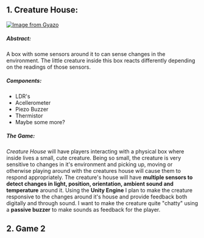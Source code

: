## 1. Creature House:

[![Image from Gyazo](https://i.gyazo.com/3993727557472a3c36de5484153f9c75.png)](https://gyazo.com/3993727557472a3c36de5484153f9c75)
##### **Abstract:**

A box with some sensors around it to can sense changes in the environment. The little creature inside this box reacts differently depending on the readings of those sensors.

##### **Components:**

+ LDR's
+ Acellerometer
+ Piezo Buzzer
+ Thermistor
+ Maybe some more?

##### **The Game:**

*Creature House* will have players interacting with a physical box where inside lives a small, cute creature. Being so small, the creature is very sensitive to changes in it's environment and picking up, moving or otherwise playing around with the creatures house will cause them to respond appropriately. The creature's house will have **multiple sensors to detect changes in light, position, orientation, ambient sound and temperature** around it. Using the **Unity Engine** I plan to make the creature responsive to the changes around it's house and provide feedback both digitally and through sound. I want to make the creature quite "chatty" using a **passive buzzer** to make sounds as feedback for the player. 

## 2. Game 2
